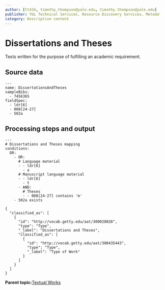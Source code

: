 ```yaml
---
author: [tt434, timothy.thompson@yale.edu, timothy.thompson@yale.edu]
publisher: YUL Technical Services, Resource Discovery Services, Metadata Services Unit
category: Descriptive content
---
```


# Dissertations and Theses

Texts written for the purpose of fulfilling an academic requirement.

## Source data

```
---
name: DissertationsAndTheses
sampleBibs:
  - 7456365
fieldSpec:
  - ldr[6]
  - 008[24-27]
  - 502a
```

## Processing steps and output

```
---
# Dissertations and Theses mapping
conditions:
  OR:
    - OR:
      # Language material
      - - ldr[6]
        - a
      # Manuscript language material
      - - ldr[6]
        - t
      - AND:
        # Theses
        - - 008[24-27] contains 'm'
    - 502a exists
```

```
{
  "classified_as": [
    {
      "id": "http://vocab.getty.edu/aat/300028028",
      "type": "Type",
      "_label": "Dissertations and Theses",
      "classified_as": [
        {
          "id": "http://vocab.getty.edu/aat/300435443",
          "type": "Type",
          "_label": "Type of Work"
        }
      ]
    }
  ]    		
}
```

**Parent topic:**[Textual Works](../../concepts/supertypes/textualformats.md)

